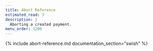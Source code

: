 ```yaml
---
title: Abort Reference
estimated_read: 3
description: |
  Aborting a created payment.
menu_order: 1200
---
```


{% include abort-reference.md documentation_section="swish" %}
